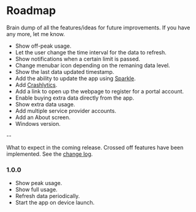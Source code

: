 # Roadmap
Brain dump of all the features/ideas for future improvements. If you have any more, let me know.

- Show off-peak usage.
- Let the user change the time interval for the data to refresh.
- Show notifications when a certain limit is passed.
- Change menubar icon depending on the remaning data level.
- Show the last data updated timestamp.
- Add the ability to update the app using [Sparkle](http://sparkle-project.org/).
- Add [Crashlytics](http://try.crashlytics.com/).
- Add a link to open up the webpage to register for a portal account.
- Enable buying extra data directly from the app.
- Show extra data usage.
- Add multiple service provider accounts.
- Add an About screen.
- Windows version.

--

What to expect in the coming release. Crossed off features have been implemented. See the [change log]().

### 1.0.0
- Show peak usage.
- Show full usage.
- Refresh data periodically.
- Start the app on device launch.